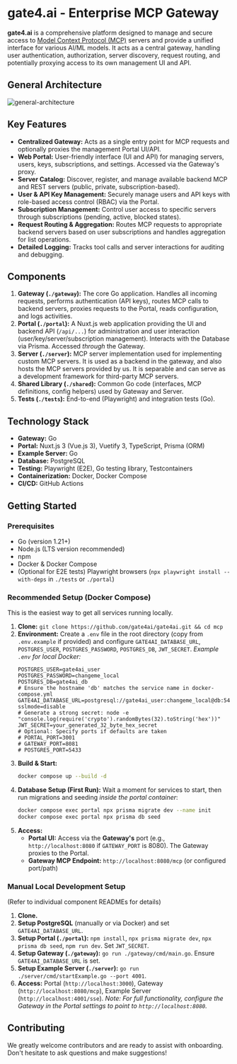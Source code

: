 # gate4.ai - Enterprise MCP Gateway

**gate4.ai** is a comprehensive platform designed to manage and secure access to [Model Context Protocol (MCP)](https://github.com/modelcontextprotocol/specification) servers and provide a unified interface for various AI/ML models. It acts as a central gateway, handling user authentication, authorization, server discovery, request routing, and potentially proxying access to its own management UI and API.

## General Architecture

![general-architecture](http://docs.gate4.ai/diagrams/general-architecture.png)

## Key Features

*   **Centralized Gateway:** Acts as a single entry point for MCP requests and optionally proxies the management Portal UI/API.
*   **Web Portal:** User-friendly interface (UI and API) for managing servers, users, keys, subscriptions, and settings. Accessed via the Gateway's proxy.
*   **Server Catalog:** Discover, register, and manage available backend MCP and REST servers (public, private, subscription-based).
*   **User & API Key Management:** Securely manage users and API keys with role-based access control (RBAC) via the Portal.
*   **Subscription Management:** Control user access to specific servers through subscriptions (pending, active, blocked states).
*   **Request Routing & Aggregation:** Routes MCP requests to appropriate backend servers based on user subscriptions and handles aggregation for list operations.
*   **Detailed Logging:** Tracks tool calls and server interactions for auditing and debugging.

## Components

1.  **Gateway (`./gateway`):** The core Go application. Handles all incoming requests, performs authentication (API keys), routes MCP calls to backend servers, proxies requests to the Portal, reads configuration, and logs activities.
2.  **Portal (`./portal`):** A Nuxt.js web application providing the UI and backend API (`/api/...`) for administration and user interaction (user/key/server/subscription management). Interacts with the Database via Prisma. Accessed *through* the Gateway.
3.  **Server (`./server`):** MCP server implementation used for implementing custom MCP servers. It is used as a backend in the gateway, and also hosts the MCP servers provided by us. It is separable and can serve as a development framework for third-party MCP servers.
4.  **Shared Library (`./shared`):** Common Go code (interfaces, MCP definitions, config helpers) used by Gateway and Server.
5.  **Tests (`./tests`):** End-to-end (Playwright) and integration tests (Go).

## Technology Stack

*   **Gateway:** Go
*   **Portal:** Nuxt.js 3 (Vue.js 3), Vuetify 3, TypeScript, Prisma (ORM)
*   **Example Server:** Go
*   **Database:** PostgreSQL
*   **Testing:** Playwright (E2E), Go testing library, Testcontainers
*   **Containerization:** Docker, Docker Compose
*   **CI/CD:** GitHub Actions

## Getting Started

### Prerequisites

*   Go (version 1.21+)
*   Node.js (LTS version recommended)
*   npm
*   Docker & Docker Compose
*   (Optional for E2E tests) Playwright browsers (`npx playwright install --with-deps` in `./tests` or `./portal`)

### Recommended Setup (Docker Compose)

This is the easiest way to get all services running locally.

1.  **Clone:** `git clone https://github.com/gate4ai/gate4ai.git && cd mcp`
2.  **Environment:** Create a `.env` file in the root directory (copy from `.env.example` if provided) and configure `GATE4AI_DATABASE_URL`, `POSTGRES_USER`, `POSTGRES_PASSWORD`, `POSTGRES_DB`, `JWT_SECRET`.
    *Example `.env` for local Docker:*
    ```env
    POSTGRES_USER=gate4ai_user
    POSTGRES_PASSWORD=changeme_local
    POSTGRES_DB=gate4ai_db
    # Ensure the hostname 'db' matches the service name in docker-compose.yml
    GATE4AI_DATABASE_URL=postgresql://gate4ai_user:changeme_local@db:5432/gate4ai_db?sslmode=disable
    # Generate a strong secret: node -e "console.log(require('crypto').randomBytes(32).toString('hex'))"
    JWT_SECRET=your_generated_32_byte_hex_secret
    # Optional: Specify ports if defaults are taken
    # PORTAL_PORT=3001
    # GATEWAY_PORT=8081
    # POSTGRES_PORT=5433
    ```
3.  **Build & Start:**
    ```bash
    docker compose up --build -d
    ```
4.  **Database Setup (First Run):** Wait a moment for services to start, then run migrations and seeding *inside the portal container*:
    ```bash
    docker compose exec portal npx prisma migrate dev --name init
    docker compose exec portal npx prisma db seed
    ```
5.  **Access:**
    *   **Portal UI:** Access via the **Gateway's** port (e.g., `http://localhost:8080` if `GATEWAY_PORT` is 8080). The Gateway proxies to the Portal.
    *   **Gateway MCP Endpoint:** `http://localhost:8080/mcp` (or configured port/path)

### Manual Local Development Setup

(Refer to individual component READMEs for details)

1.  **Clone.**
2.  **Setup PostgreSQL** (manually or via Docker) and set `GATE4AI_DATABASE_URL`.
3.  **Setup Portal (`./portal`):** `npm install`, `npx prisma migrate dev`, `npx prisma db seed`, `npm run dev`. Set `JWT_SECRET`.
4.  **Setup Gateway (`./gateway`):** `go run ./gateway/cmd/main.go`. Ensure `GATE4AI_DATABASE_URL` is set.
5.  **Setup Example Server (`./server`):** `go run ./server/cmd/startExample.go --port 4001`.
6.  **Access:** Portal (`http://localhost:3000`), Gateway (`http://localhost:8080/mcp`), Example Server (`http://localhost:4001/sse`). *Note: For full functionality, configure the Gateway in the Portal settings to point to `http://localhost:8080`.*

## Contributing

We greatly welcome contributors and are ready to assist with onboarding. Don't hesitate to ask questions and make suggestions!

